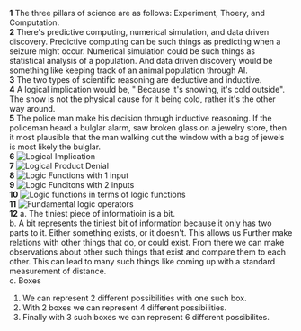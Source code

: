 **1**  The three pillars of science are as follows: Experiment, Thoery, and Computation.    
**2**  There's predictive computing, numerical simulation, and data driven discovery. Predictive computing can be such things as predicting when a seizure might occur. Numerical simulation could be such things as statistical analysis of a population. And data driven discovery would be something like keeping track of an animal population through AI.   
**3**  The two types of scientific reasoning are deductive and inductive.   
**4**  A logical implication would be, " Because it's snowing, it's cold outside". The snow is not the physical cause for it being cold, rather it's the other way around.   
**5**  The police man make his decision through inductive reasoning. If the policeman heard a bulglar alarm, saw broken glass on a jewelry store, then it most plausible that the man walking out the window with a bag of jewels is most likely the bulglar.   
**6**  ![Logical Implication](https://github.com/bbovee-19/IDS2024S/assets/157654765/be0c2fdb-f409-4e90-9bf0-c3b87a4a5994)     
**7**  ![Logical Product Denial](https://github.com/bbovee-19/IDS2024S/assets/157654765/a1b25368-2e2a-4615-bdac-f4fb57d602ba)   
**8**  ![Logic Functions with 1 input](https://github.com/bbovee-19/IDS2024S/assets/157654765/f96398cb-dd30-437b-90c1-e0a28f24eb80)   
**9**  ![Logic Funcitons with 2 inputs](https://github.com/bbovee-19/IDS2024S/assets/157654765/8c038553-f8d2-4848-a560-990e60fb4872)     
**10** ![Logic functions in terms of logic functions](https://github.com/bbovee-19/IDS2024S/assets/157654765/bd92f8ff-a554-4e35-8db5-db8fd67e8390)   
**11** ![Fundamental logic operators](https://github.com/bbovee-19/IDS2024S/assets/157654765/8c53b147-a46a-46c4-a070-0819a1ad1a4c)  
**12** a. The tiniest piece of informatioin is a bit.  
b. A bit represents the tiniest bit of information because it only has two parts to it. Either something exists, or it doesn't. This allows us Further make relations with other things that do, or could exist. From there we can make observations about other such things that exist and compare them to each other. This can lead to many such things like coming up with a standard measurement of distance.   
c. Boxes
1. We can represent 2 different possibilities with one such box.
2. With 2 boxes we can represent 4 different possibilities.
3. Finally with 3 such boxes we can represent 6 different possibilites.   
